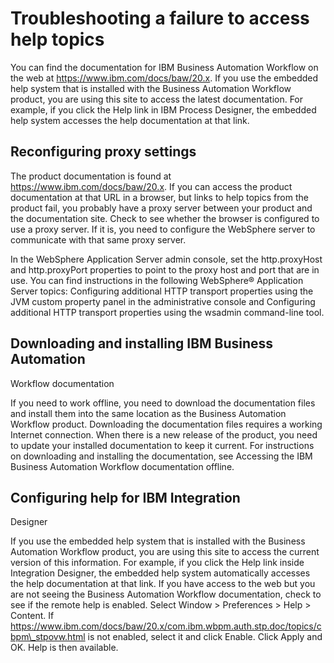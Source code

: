 # Troubleshooting a failure to access help topics

You can find the documentation for IBM Business Automation
Workflow on the
web at https://www.ibm.com/docs/baw/20.x. If you
use the embedded help system that is installed with the Business Automation Workflow product, you
are using this site to access the latest documentation. For example,
if you click the Help link in IBM Process
Designer, the
embedded help system accesses the help documentation at that link.

## Reconfiguring proxy settings

The product
documentation is found at https://www.ibm.com/docs/baw/20.x.
If you can access the product documentation at that URL in a browser,
but links to help topics from the product fail, you probably have
a proxy server between your product and the documentation site. Check
to see whether the browser is configured to use a proxy server. If
it is, you need to configure the WebSphere server to communicate with
that same proxy server.

In the WebSphere Application Server
admin console, set the http.proxyHost and http.proxyPort properties
to point to the proxy host and port that are in use. You can find
instructions in the following WebSphere® Application
Server topics: Configuring additional HTTP transport properties
using the JVM custom property panel in the administrative console and Configuring additional HTTP transport properties
using the wsadmin command-line tool.

## Downloading and installing IBM Business Automation
Workflow documentation

If
you need to work offline, you need to download the documentation files
and install them into the same location as the Business Automation Workflow product. Downloading
the documentation files requires a working Internet connection. When
there is a new release of the product, you need to update your installed
documentation to keep it current. For instructions on downloading
and installing the documentation, see Accessing the IBM Business Automation Workflow documentation offline.

## Configuring help for IBM Integration
Designer

If
you use the embedded help system that is installed with the Business Automation Workflow product, you
are using this site to access the current version of this information.
For example, if you click the Help link inside Integration Designer, the embedded
help system automatically accesses the help documentation at that
link. If you have access to the web but you are not seeing the Business Automation Workflow documentation,
check to see if the remote help is enabled. Select Window > Preferences > Help > Content.
If https://www.ibm.com/docs/baw/20.x/com.ibm.wbpm.auth.stp.doc/topics/cbpm\_stpovw.html is
not enabled, select it and click Enable. Click Apply and OK.
Help is then available.
